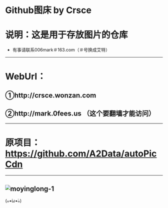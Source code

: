 Github图床 by Crsce
===
# 说明：这是用于存放图片的仓库
* 有事请联系006mark＃163.com（＃号换成艾特）
---
# WebUrl：
## ①http://crsce.wonzan.com
## ②http://mark.0fees.us （这个要翻墙才能访问）
---
# 原项目：https://github.com/A2Data/autoPicCdn
---
![moyinglong-1](https://cdn.jsdelivr.net/gh/text-01/imagestorage/2020/08/23/ff3908.png "康什么康！没康过龙嘛？")
---
(๑•́ω•̀๑)

